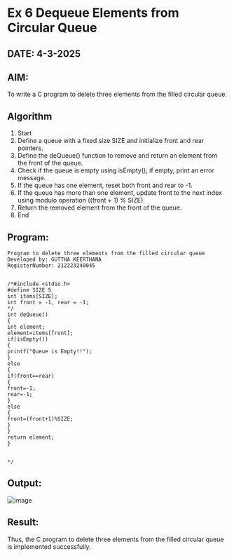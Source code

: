 # Ex 6 Dequeue Elements from Circular Queue
## DATE: 4-3-2025
## AIM:
To write a C program to delete three elements from the filled circular queue.

## Algorithm
1. Start 
2. Define a queue with a fixed size SIZE and initialize front and rear pointers. 
3. Define the deQueue() function to remove and return an element from the front of the queue. 
4. Check if the queue is empty using isEmpty(); if empty, print an error message. 
5. If the queue has one element, reset both front and rear to -1. 
6. If the queue has more than one element, update front to the next index using modulo 
operation ((front + 1) % SIZE). 
7. Return the removed element from the front of the queue. 
8. End 
## Program:
```
Program to delete three elements from the filled circular queue
Developed by: GUTTHA KEERTHANA
RegisterNumber: 212223240045

 
/*#include <stdio.h> 
#define SIZE 5 
int items[SIZE]; 
int front = -1, rear = -1; 
*/ 
int deQueue() 
{ 
int element; 
element=items[front]; 
if(isEmpty()) 
{ 
printf("Queue is Empty!!"); 
} 
else 
{ 
if(front==rear) 
{ 
front=-1; 
rear=-1; 
}
else 
{ 
front=(front+1)%SIZE; 
} 
} 
return element; 
}
 

*/
```

## Output:

![image](https://github.com/user-attachments/assets/5d69fb6d-4d50-4e18-baac-0be0557b07c8)


## Result:
Thus, the C program to delete three elements from the filled circular queue is implemented successfully.

